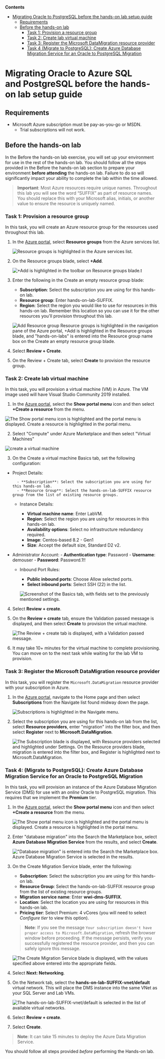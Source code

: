 **Contents**

- [Migrating Oracle to PostgreSQL before the hands-on lab setup guide](#migratingoracletoazuresql-andpostgresql-before-the-hands-on-lab-setup-guide)
  - [Requirements](#requirements)
  - [Before the hands-on lab](#before-the-hands-on-lab)
    - [Task 1: Provision a resource group](#task-1-provision-a-resource-group)
    - [Task 2: Create lab virtual machine](#task-2-create-lab-virtual-machine)
    - [Task 3: Register the Microsoft DataMigration resource provider](#task-3-register-the-microsoft-datamigration-resource-provider)
    - [Task 4  (Migrate to PostgreSQL): Create Azure Database Migration Service for an Oracle to PostgreSQL Migration](#task-4-migrate-to-postgresql-create-azure-database-migration-service-for-an-oracle-to-postgresql-migration)

# Migrating Oracle to Azure SQL and PostgreSQL before the hands-on lab setup guide

## Requirements

- Microsoft Azure subscription must be pay-as-you-go or MSDN.
  - Trial subscriptions will not work.
## Before the hands-on lab

In the Before the hands-on lab exercise, you will set up your environment for use in the rest of the hands-on lab. You should follow all the steps provided in the Before the hands-on lab section to prepare your environment **before attending** the hands-on lab. Failure to do so will significantly impact your ability to complete the lab within the time allowed.

> **Important**: Most Azure resources require unique names. Throughout this lab you will see the word “SUFFIX” as part of resource names. You should replace this with your Microsoft alias, initials, or another value to ensure the resource is uniquely named.

### Task 1: Provision a resource group

In this task, you will create an Azure resource group for the resources used throughout this lab.

1. In the [Azure portal](https://portal.azure.com), select **Resource groups** from the Azure services list.

    ![Resource groups is highlighted in the Azure services list.](/Media/migrate2.jpg "Azure services")

2. On the Resource groups blade, select **+Add**.

    ![+Add is highlighted in the toolbar on Resource groups blade.t](/Media/migrate3.jpg "Resource groups")

3. Enter the following in the Create an empty resource group blade:

    - **Subscription**: Select the subscription you are using for this hands-on lab.
    - **Resource group**: Enter hands-on-lab-SUFFIX.
    - **Region**: Select the region you would like to use for resources in this hands-on lab. Remember this location so you can use it for the other resources you'll provision throughout this lab.

    ![Add Resource group Resource groups is highlighted in the navigation pane of the Azure portal, +Add is highlighted in the Resource groups blade, and "hands-on-labs" is entered into the Resource group name box on the Create an empty resource group blade.](/Media/migrate4.jpg "Create resource group")

4. Select **Review + Create**.

5. On the Review + Create tab, select **Create** to provision the resource group.

### Task 2: Create lab virtual machine

In this task, you will provision a virtual machine (VM) in Azure. The VM image used will have Visual Studio Community 2019 installed.

1. In the [Azure portal](https://portal.azure.com/), select the **Show portal menu** icon and then select **+Create a resource** from the menu.

  ![The Show portal menu icon is highlighted and the portal menu is displayed. Create a resource is highlighted in the portal menu.](/Media/migrate5.jpg "Create a resource")

2. Select "Compute" under Azure Marketplace and then select "Virtual Machines"

![create a virtual machine](/Media/migrate6.jpg)

3. On the Create a virtual machine Basics tab, set the following configuration:

- Project Details:

        - **Subscription**: Select the subscription you are using for this hands-on lab.
        - **Resource Group**: Select the hands-on-lab-SUFFIX resource group from the list of existing resource groups.

    - Instance Details:

        - **Virtual machine name**: Enter LabVM.
        - **Region**: Select the region you are using for resources in this hands-on lab.
        - **Availability options**: Select no infrastructure redundancy required.
        - **Image**: Centos-based 8.2 - Gen1
        - **Size**: Accept the default size, Standard D2 v2.
        
 - Administrator Account:
        - **Authentication type**: Password
        - **Username**: demouser
        - **Password**: Password.1!!

    - Inbound Port Rules:

        - **Public inbound ports**: Choose Allow selected ports.
        - **Select inbound ports**: Select SSH (22) in the list.
        
        ![Screenshot of the Basics tab, with fields set to the previously mentioned settings.](/Media/migrate7.jpg "Create a virtual machine Basics tab")

4. Select **Review + create**.

5. On the **Review + create** tab, ensure the Validation passed message is displayed, and then select **Create** to provision the virtual machine.

    ![The Review + create tab is displayed, with a Validation passed message.](/Media/migrate8.jpg "Create a virtual machine Review + create tab")

6. It may take 10+ minutes for the virtual machine to complete provisioning. You can move on to the next task while waiting for the lab VM to provision.




### Task 3: Register the Microsoft DataMigration resource provider

In this task, you will register the `Microsoft.DataMigration` resource provider with your subscription in Azure.

1. In the [Azure portal](https://portal.azure.com/), navigate to the Home page and then select **Subscriptions** from the Navigate list found midway down the page.

    ![Subscriptions is highlighted in the Navigate menu.](/Media/migrate9.jpg "Navigate menu")

2. Select the subscription you are using for this hands-on lab from the list, select **Resource providers**, enter "migration" into the filter box, and then select **Register** next to **Microsoft.DataMigration**.

    ![The Subscription blade is displayed, with Resource providers selected and highlighted under Settings. On the Resource providers blade, migration is entered into the filter box, and Register is highlighted next to Microsoft.DataMigration.](/Media/migrate10.png "Resource provider registration")

### Task 4: (Migrate to PostgreSQL): Create Azure Database Migration Service for an Oracle to PostgreSQL Migration

In this task, you will provision an instance of the Azure Database Migration Service (DMS) for use with an *online* Oracle to PostgreSQL migration. This requires that we implement the **Premium** tier.

1. In the [Azure portal](https://portal.azure.com/), select the **Show portal menu** icon and then select **+Create a resource** from the menu.

    ![The Show portal menu icon is highlighted and the portal menu is displayed. Create a resource is highlighted in the portal menu.](/Media/migrate11.png "Create a resource")

2. Enter "database migration" into the Search the Marketplace box, select **Azure Database Migration Service** from the results, and select **Create**.

    !["Database migration" is entered into the Search the Marketplace box. Azure Database Migration Service is selected in the results.](/Media/migrate12.png "Create Azure Database Migration Service")

3. On the Create Migration Service blade, enter the following:

    - **Subscription**: Select the subscription you are using for this hands-on lab.
    - **Resource Group**: Select the hands-on-lab-SUFFIX resource group from the list of existing resource groups.
    - **Migration service name**: Enter **wwi-dms-SUFFIX**.
    - **Location**: Select the location you are using for resources in this hands-on lab.
    - **Pricing tier**: Select Premium: 4 vCores (you will need to select *Configure tier* to view this option).

    > **Note**: If you see the message `Your subscription doesn't have proper access to Microsoft.DataMigration`, refresh the browser window before proceeding. If the message persists, verify you successfully registered the resource provider, and then you can safely ignore this message.

   ![The Create Migration Service blade is displayed, with the values specified above entered into the appropriate fields.](/Media/migrate13.png "Create Migration Service")

4. Select **Next: Networking**.

5. On the Network tab, select the **hands-on-lab-SUFFIX-vnet/default** virtual network. This will place the DMS instance into the same VNet as your SQL Server and Lab VMs.

    ![The hands-on-lab-SUFFIX-vnet/default is selected in the list of available virtual networks.](/Media/migrate14.png "Create migration service")

6. Select **Review + create**.
  
7. Select **Create**.

>**Note**: It can take 15 minutes to deploy the Azure Data Migration Service.

You should follow all steps provided *before* performing the Hands-on lab.
